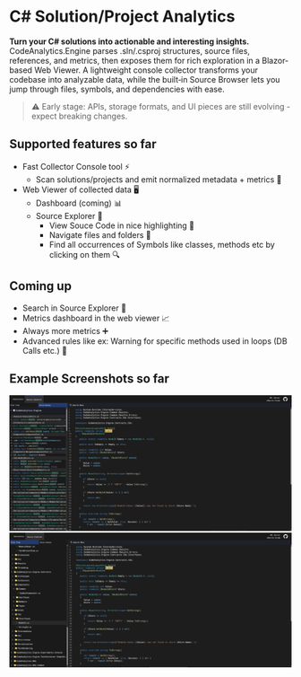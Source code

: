# C# Solution/Project Analytics

**Turn your C# solutions into actionable and interesting insights.**  
CodeAnalytics.Engine parses .sln/.csproj structures, source files, references, and metrics, then exposes them for rich exploration in a Blazor-based Web Viewer. A lightweight console collector transforms your codebase into analyzable data, while the built‑in Source Browser lets you jump through files, symbols, and dependencies with ease.

> ⚠️ Early stage: APIs, storage formats, and UI pieces are still evolving - expect breaking changes.


## Supported features so far

- Fast Collector Console tool ⚡
   - Scan solutions/projects and emit normalized metadata + metrics 🧭
- Web Viewer of collected data 🖥️
   - Dashboard (coming) 📊
   - Source Explorer 📂
      - View Souce Code in nice highlighting 🎨
      - Navigate files and folders 📁
      - Find all occurrences of Symbols like classes, methods etc by clicking on them 🔍
## Coming up
- Search in Source Explorer 🔎 
- Metrics dashboard in the web viewer 📈
- Always more metrics ➕
- Advanced rules like ex: Warning for specific methods used in loops (DB Calls etc.) 🚨

## Example Screenshots so far
![Source Explorer - Occurrences](Examples/Images/SourceExplorerOccurrences.png)
![Source Explorer - Folders](Examples/Images/SourceExplorerFolders.png)

